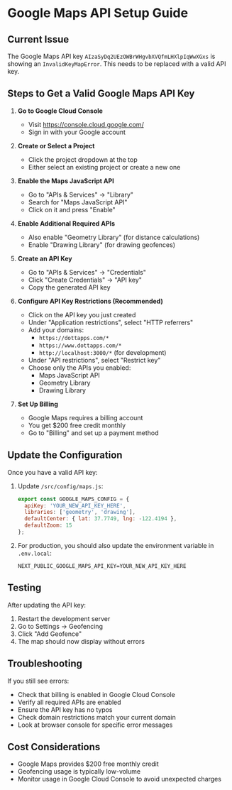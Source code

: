 # Google Maps API Setup Guide

## Current Issue
The Google Maps API key `AIzaSyDq2UEzOWBrWHgvbXVQfmLHXlpIqWwXGxs` is showing an `InvalidKeyMapError`. This needs to be replaced with a valid API key.

## Steps to Get a Valid Google Maps API Key

1. **Go to Google Cloud Console**
   - Visit https://console.cloud.google.com/
   - Sign in with your Google account

2. **Create or Select a Project**
   - Click the project dropdown at the top
   - Either select an existing project or create a new one

3. **Enable the Maps JavaScript API**
   - Go to "APIs & Services" → "Library"
   - Search for "Maps JavaScript API"
   - Click on it and press "Enable"

4. **Enable Additional Required APIs**
   - Also enable "Geometry Library" (for distance calculations)
   - Enable "Drawing Library" (for drawing geofences)

5. **Create an API Key**
   - Go to "APIs & Services" → "Credentials"
   - Click "Create Credentials" → "API key"
   - Copy the generated API key

6. **Configure API Key Restrictions (Recommended)**
   - Click on the API key you just created
   - Under "Application restrictions", select "HTTP referrers"
   - Add your domains:
     - `https://dottapps.com/*`
     - `https://www.dottapps.com/*`
     - `http://localhost:3000/*` (for development)
   - Under "API restrictions", select "Restrict key"
   - Choose only the APIs you enabled:
     - Maps JavaScript API
     - Geometry Library
     - Drawing Library

7. **Set Up Billing**
   - Google Maps requires a billing account
   - You get $200 free credit monthly
   - Go to "Billing" and set up a payment method

## Update the Configuration

Once you have a valid API key:

1. Update `/src/config/maps.js`:
   ```javascript
   export const GOOGLE_MAPS_CONFIG = {
     apiKey: 'YOUR_NEW_API_KEY_HERE',
     libraries: ['geometry', 'drawing'],
     defaultCenter: { lat: 37.7749, lng: -122.4194 },
     defaultZoom: 15
   };
   ```

2. For production, you should also update the environment variable in `.env.local`:
   ```
   NEXT_PUBLIC_GOOGLE_MAPS_API_KEY=YOUR_NEW_API_KEY_HERE
   ```

## Testing

After updating the API key:
1. Restart the development server
2. Go to Settings → Geofencing
3. Click "Add Geofence"
4. The map should now display without errors

## Troubleshooting

If you still see errors:
- Check that billing is enabled in Google Cloud Console
- Verify all required APIs are enabled
- Ensure the API key has no typos
- Check domain restrictions match your current domain
- Look at browser console for specific error messages

## Cost Considerations

- Google Maps provides $200 free monthly credit
- Geofencing usage is typically low-volume
- Monitor usage in Google Cloud Console to avoid unexpected charges